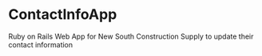 ContactInfoApp
==============

Ruby on Rails Web App for New South Construction Supply to update their contact information